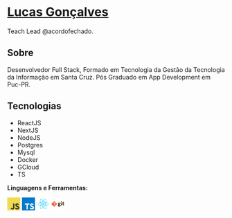 # <a href="https://lucasgoncalves.dev" target="_blank">Lucas Gonçalves</a>

Teach Lead @acordofechado.

## Sobre
Desenvolvedor Full Stack, 
Formado em Tecnologia da Gestão da Tecnologia da Informação em Santa Cruz.
Pós Graduado em App Development em Puc-PR.

## Tecnologias
- ReactJS
- NextJS
- NodeJS
- Postgres
- Mysql
- Docker
- GCloud
- TS


**Linguagens e Ferramentas:**  

<code><img height="30" src="https://raw.githubusercontent.com/github/explore/80688e429a7d4ef2fca1e82350fe8e3517d3494d/topics/javascript/javascript.png"></code>
<code><img height="30" src="https://raw.githubusercontent.com/github/explore/80688e429a7d4ef2fca1e82350fe8e3517d3494d/topics/typescript/typescript.png"></code>
<code><img height="30" src="https://raw.githubusercontent.com/github/explore/80688e429a7d4ef2fca1e82350fe8e3517d3494d/topics/react/react.png"></code>
<code><img height="30" src="https://raw.githubusercontent.com/github/explore/80688e429a7d4ef2fca1e82350fe8e3517d3494d/topics/git/git.png"></code>
